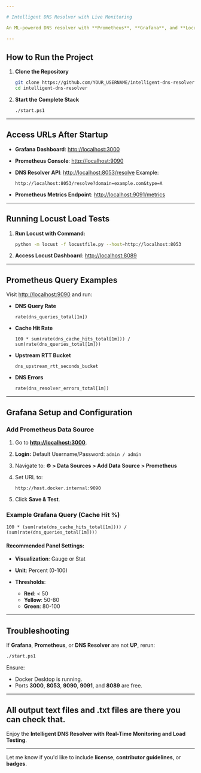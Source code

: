 ```yaml
---

# Intelligent DNS Resolver with Live Monitoring

An ML-powered DNS resolver with **Prometheus**, **Grafana**, and **Locust** for live monitoring and load testing.

---
```


## How to Run the Project

1. **Clone the Repository**

   ```bash
   git clone https://github.com/YOUR_USERNAME/intelligent-dns-resolver.git
   cd intelligent-dns-resolver
   ```

2. **Start the Complete Stack**

   ```bash
   ./start.ps1
   ```

---

## Access URLs After Startup

* **Grafana Dashboard**: [http://localhost:3000](http://localhost:3000)
* **Prometheus Console**: [http://localhost:9090](http://localhost:9090)
* **DNS Resolver API**: [http://localhost:8053/resolve](http://localhost:8053/resolve)
  Example:

  ```
  http://localhost:8053/resolve?domain=example.com&type=A
  ```
* **Prometheus Metrics Endpoint**: [http://localhost:9091/metrics](http://localhost:9091/metrics)

---

## Running Locust Load Tests

1. **Run Locust with Command:**

   ```bash
   python -m locust -f locustfile.py --host=http://localhost:8053
   ```

2. **Access Locust Dashboard**:
   [http://localhost:8089](http://localhost:8089)

---

## Prometheus Query Examples

Visit [http://localhost:9090](http://localhost:9090) and run:

* **DNS Query Rate**

  ```promql
  rate(dns_queries_total[1m])
  ```

* **Cache Hit Rate**

  ```promql
  100 * sum(rate(dns_cache_hits_total[1m])) / sum(rate(dns_queries_total[1m]))
  ```

* **Upstream RTT Bucket**

  ```promql
  dns_upstream_rtt_seconds_bucket
  ```

* **DNS Errors**

  ```promql
  rate(dns_resolver_errors_total[1m])
  ```

---

## Grafana Setup and Configuration

### Add Prometheus Data Source

1. Go to **[http://localhost:3000](http://localhost:3000)**.
2. **Login:**
   Default Username/Password: `admin / admin`
3. Navigate to:
   **⚙️  > Data Sources > Add Data Source > Prometheus**
4. Set URL to:

   ```
   http://host.docker.internal:9090
   ```
5. Click **Save & Test**.

### Example Grafana Query (Cache Hit %)

```promql
100 * (sum(rate(dns_cache_hits_total[1m]))) / (sum(rate(dns_queries_total[1m])))
```

#### Recommended Panel Settings:

* **Visualization**: Gauge or Stat
* **Unit**: Percent (0-100)
* **Thresholds**:

  * **Red**: < 50
  * **Yellow**: 50-80
  * **Green**: 80-100

---

## Troubleshooting

If **Grafana**, **Prometheus**, or **DNS Resolver** are not **UP**, rerun:

```bash
./start.ps1
```

Ensure:

* Docker Desktop is running.
* Ports **3000**, **8053**, **9090**, **9091**, and **8089** are free.

---

## All output text files and .txt files are there you can check that.

Enjoy the **Intelligent DNS Resolver with Real-Time Monitoring and Load Testing**.

---

Let me know if you'd like to include **license**, **contributor guidelines**, or **badges**.
